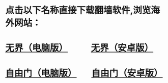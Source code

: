 # 点击以下名称直接下载翻墙软件,浏览海外网站：
# <a href="https://github.com/a6b/2/raw/master/u1806.exe">无界（电脑版）</a> &nbsp;&nbsp;&nbsp;&nbsp;&nbsp;&nbsp;&nbsp;&nbsp;&nbsp;&nbsp;<a href="https://github.com/a6b/2/raw/master/um.apk">无界（安卓版）</a>
# <a href="https://github.com/a6b/2/raw/master/fg764p.exe">自由门（电脑版）</a> &nbsp;&nbsp;&nbsp;&nbsp;&nbsp;&nbsp;<a href="https://github.com/a6b/2/raw/master/fgma.apk">自由门（安卓版）</a>
